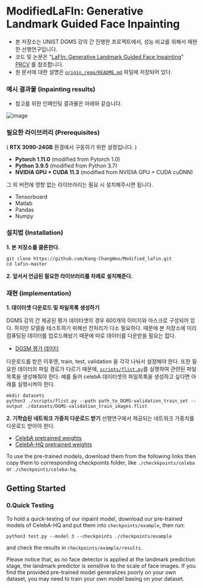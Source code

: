 # ModifiedLaFIn: Generative Landmark Guided Face Inpainting
- 본 저장소는 UNIST DGMS 강의 간 진행한 프로젝트에서, 성능 비교를 위해서 재현한 선행연구입니다. 
- 코드 및 논문은 "[LaFIn: Generative Landmark Guided Face Inpainting](https://arxiv.org/abs/1908.03852)" [PRCV](https://link.springer.com/chapter/10.1007/978-3-030-60633-6_2) 를 참조합니다.
- 원 문서에 대한 설명은 [`origin_repo/README.md`](origin_repo/README.md) 파일에 저장되어 있다.



### 예시 결과물 (Inpainting results)
- 참고를 위한 인페인팅 결과물은 아래와 같습니다.

![image](lafin.png)

### 필요한 라이브러리 (Prerequisites)
( **RTX 3090-24GB** 환경에서 구동하기 위한 설정입니다. )
- **Pytorch 1.11.0** (modified from Pytorch 1.0)
- **Python 3.9.5** (modified from Python 3.7)
- **NVIDIA GPU + CUDA 11.3** (modified from NVIDIA GPU + CUDA cuDNN)

그 외 버전에 영향 없는 라이브러리는 필요 시 설치해주시면 됩니다.

- Tensorboard
- Matlab
- Pandas
- Numpy



### 설치법 (Installation)
**1. 본 저장소를 클론한다.**
```
git clone https://github.com/Kang-ChangWoo/Modified_lafin.git
cd lafin-master
```
**2. 앞서서 언급된 필요한 라이브러리를 차례로 설치해준다.**


### 재현 (implementation)
**1. 데이터셋 다운로드 및 파일목록 생성하기**


DGMS 강의 간 제공된 평가 데이터셋의 경우 600개의 이미지와 마스크로 구성되어 있다.  하지만 모델을 테스트하기 위해선 전처리가 다소 필요하다.  때문에 본 저장소에 미리 컴퓨팅된 데이터를 업로드해놨기 때문에 따로 데이터를 다운받을 필요는 없다.
- [DGSM 평가 데이터](examples/images/000.png)


다운로드를 받은 이후엔, train, test, validation 을 각각 나눠서 설정해야 한다. 또한 필요한 데이터의 파일 경로가 다르기 때문에, [`scripts/flist.py`](scripts/flist.py)를 실행하여 관련된 파일 목록을 생성해줘야 한다.  예를 들어 celebA 데이터셋의 파일목록을 생성하고 싶다면 아래를 실행시켜야 한다.

```
mkdir datasets
python3 ./scripts/flist.py --path path_to_DGMS-validation_train_set --output ./datasets/DGMS-validation_train_images.flist
```



**2. 기학습된 네트워크 가중치 다운로드 받기**
선행연구에서 제공되는 네트워크 가중치를 다운로드 받아야 한다.

- [CelebA pretrained weights](https://drive.google.com/open?id=1lGFEbxbtZwpPA9JXF-bhv12Tdi9Zt08G)
- [CelebA-HQ pretrained weights](https://drive.google.com/open?id=1Xwljrct3k75_ModHCkwcNjJk3Fsvv-ra) 

To use the pre-trained models, download them from the following links then copy them to corresponding checkpoints folder, like `./checkkpoints/celeba` or `./checkpoints/celeba-hq`.

Getting Started
--------------------------

### 0.Quick Testing
To hold a quick-testing of our inpaint model, download our pre-trained models of CelebA-HQ and put them into `checkpoints/example`, then run:
```
python3 test.py --model 3 --checkpoints ./checkpoints/example
```
and check the results in `checkpoints/example/results`.

Please notice that, as no face detector is applied at the landmark prediction stage, the landmark predictor is sensitive to the scale of face images. If you find the provided pre-trained model generalizes poorly on your own dataset, you may need to train your own model basing on your dataset.
